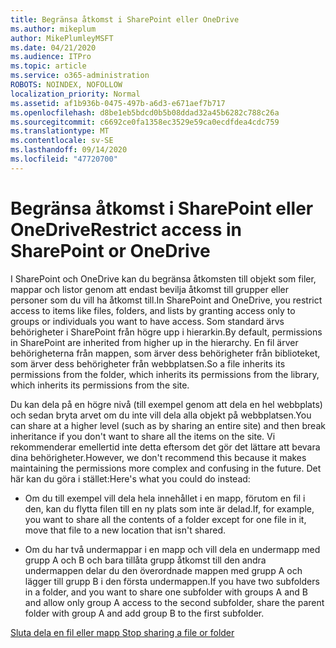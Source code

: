 ```yaml
---
title: Begränsa åtkomst i SharePoint eller OneDrive
ms.author: mikeplum
author: MikePlumleyMSFT
ms.date: 04/21/2020
ms.audience: ITPro
ms.topic: article
ms.service: o365-administration
ROBOTS: NOINDEX, NOFOLLOW
localization_priority: Normal
ms.assetid: af1b936b-0475-497b-a6d3-e671aef7b717
ms.openlocfilehash: d8be1eb5bdcd0b5b08ddad32a45b6282c788c26a
ms.sourcegitcommit: c6692ce0fa1358ec3529e59ca0ecdfdea4cdc759
ms.translationtype: MT
ms.contentlocale: sv-SE
ms.lasthandoff: 09/14/2020
ms.locfileid: "47720700"
---
```

# <a name="restrict-access-in-sharepoint-or-onedrive"></a><span data-ttu-id="f37f9-102">Begränsa åtkomst i SharePoint eller OneDrive</span><span class="sxs-lookup"><span data-stu-id="f37f9-102">Restrict access in SharePoint or OneDrive</span></span>

<span data-ttu-id="f37f9-103">I SharePoint och OneDrive kan du begränsa åtkomsten till objekt som filer, mappar och listor genom att endast bevilja åtkomst till grupper eller personer som du vill ha åtkomst till.</span><span class="sxs-lookup"><span data-stu-id="f37f9-103">In SharePoint and OneDrive, you restrict access to items like files, folders, and lists by granting access only to groups or individuals you want to have access.</span></span> <span data-ttu-id="f37f9-104">Som standard ärvs behörigheter i SharePoint från högre upp i hierarkin.</span><span class="sxs-lookup"><span data-stu-id="f37f9-104">By default, permissions in SharePoint are inherited from higher up in the hierarchy.</span></span> <span data-ttu-id="f37f9-105">En fil ärver behörigheterna från mappen, som ärver dess behörigheter från biblioteket, som ärver dess behörigheter från webbplatsen.</span><span class="sxs-lookup"><span data-stu-id="f37f9-105">So a file inherits its permissions from the folder, which inherits its permissions from the library, which inherits its permissions from the site.</span></span>
  
<span data-ttu-id="f37f9-106">Du kan dela på en högre nivå (till exempel genom att dela en hel webbplats) och sedan bryta arvet om du inte vill dela alla objekt på webbplatsen.</span><span class="sxs-lookup"><span data-stu-id="f37f9-106">You can share at a higher level (such as by sharing an entire site) and then break inheritance if you don't want to share all the items on the site.</span></span> <span data-ttu-id="f37f9-107">Vi rekommenderar emellertid inte detta eftersom det gör det lättare att bevara dina behörigheter.</span><span class="sxs-lookup"><span data-stu-id="f37f9-107">However, we don't recommend this because it makes maintaining the permissions more complex and confusing in the future.</span></span> <span data-ttu-id="f37f9-108">Det här kan du göra i stället:</span><span class="sxs-lookup"><span data-stu-id="f37f9-108">Here's what you could do instead:</span></span>
  
- <span data-ttu-id="f37f9-109">Om du till exempel vill dela hela innehållet i en mapp, förutom en fil i den, kan du flytta filen till en ny plats som inte är delad.</span><span class="sxs-lookup"><span data-stu-id="f37f9-109">If, for example, you want to share all the contents of a folder except for one file in it, move that file to a new location that isn't shared.</span></span>
    
- <span data-ttu-id="f37f9-110">Om du har två undermappar i en mapp och vill dela en undermapp med grupp A och B och bara tillåta grupp åtkomst till den andra undermappen delar du den överordnade mappen med grupp A och lägger till grupp B i den första undermappen.</span><span class="sxs-lookup"><span data-stu-id="f37f9-110">If you have two subfolders in a folder, and you want to share one subfolder with groups A and B and allow only group A access to the second subfolder, share the parent folder with group A and add group B to the first subfolder.</span></span>
    
[<span data-ttu-id="f37f9-111">Sluta dela en fil eller mapp </span><span class="sxs-lookup"><span data-stu-id="f37f9-111">Stop sharing a file or folder </span></span>](https://go.microsoft.com/fwlink/?linkid=2008861)
  

